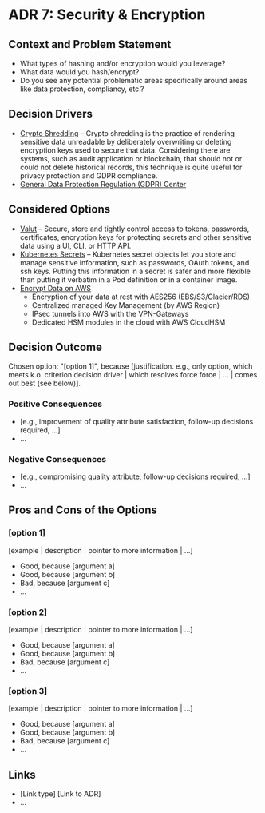 # ADR 7: Security & Encryption

## Context and Problem Statement

*   What types of hashing and/or encryption would you leverage?
*   What data would you hash/encrypt?
*   Do you see any potential problematic areas specifically around areas like data protection, compliancy, etc.?

## Decision Drivers <!-- optional -->

*   [Crypto Shredding](https://www.thoughtworks.com/radar/techniques/crypto-shredding) – Crypto shredding is the practice of rendering sensitive data unreadable by deliberately overwriting or deleting encryption keys used to secure that data. Considering there are systems, such as audit application or blockchain, that should not or could not delete historical records, this technique is quite useful for privacy protection and GDPR compliance.
*   [General Data Protection Regulation (GDPR) Center](https://aws.amazon.com/compliance/gdpr-center/)


## Considered Options

*   [Valut](https://www.vaultproject.io/) – Secure, store and tightly control access to tokens, passwords, certificates, encryption keys for protecting secrets and other sensitive data using a UI, CLI, or HTTP API.
*   [Kubernetes Secrets](https://kubernetes.io/docs/concepts/configuration/secret/) – Kubernetes secret objects let you store and manage sensitive information, such as passwords, OAuth tokens, and ssh keys. Putting this information in a secret is safer and more flexible than putting it verbatim in a Pod definition or in a container image.
*   [Encrypt Data on AWS](https://docs.aws.amazon.com/AmazonS3/latest/dev/UsingEncryption.html)
    *   Encryption of your data at rest with AES256 (EBS/S3/Glacier/RDS)
    *   Centralized managed Key Management (by AWS Region)
    *   IPsec tunnels into AWS with the VPN-Gateways
    *   Dedicated HSM modules in the cloud with AWS CloudHSM

## Decision Outcome

Chosen option: "[option 1]", because [justification. e.g., only option, which meets k.o. criterion decision driver | which resolves force force | … | comes out best (see below)].

### Positive Consequences <!-- optional -->

* [e.g., improvement of quality attribute satisfaction, follow-up decisions required, …]
* …

### Negative Consequences <!-- optional -->

* [e.g., compromising quality attribute, follow-up decisions required, …]
* …

## Pros and Cons of the Options <!-- optional -->

### [option 1]

[example | description | pointer to more information | …] <!-- optional -->

* Good, because [argument a]
* Good, because [argument b]
* Bad, because [argument c]
* … <!-- numbers of pros and cons can vary -->

### [option 2]

[example | description | pointer to more information | …] <!-- optional -->

* Good, because [argument a]
* Good, because [argument b]
* Bad, because [argument c]
* … <!-- numbers of pros and cons can vary -->

### [option 3]

[example | description | pointer to more information | …] <!-- optional -->

* Good, because [argument a]
* Good, because [argument b]
* Bad, because [argument c]
* … <!-- numbers of pros and cons can vary -->

## Links <!-- optional -->

* [Link type] [Link to ADR] <!-- example: Refined by [ADR-0005](0005-example.md) -->
* … <!-- numbers of links can vary -->
